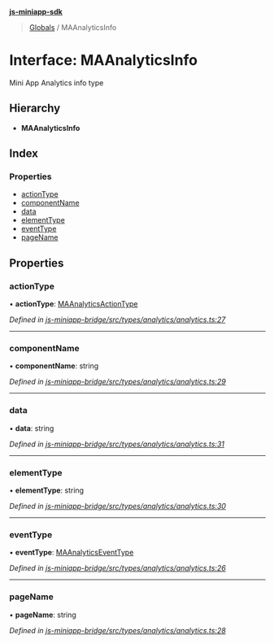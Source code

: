 **[js-miniapp-sdk](../README.md)**

> [Globals](../README.md) / MAAnalyticsInfo

# Interface: MAAnalyticsInfo

Mini App Analytics info type

## Hierarchy

* **MAAnalyticsInfo**

## Index

### Properties

* [actionType](maanalyticsinfo.md#actiontype)
* [componentName](maanalyticsinfo.md#componentname)
* [data](maanalyticsinfo.md#data)
* [elementType](maanalyticsinfo.md#elementtype)
* [eventType](maanalyticsinfo.md#eventtype)
* [pageName](maanalyticsinfo.md#pagename)

## Properties

### actionType

•  **actionType**: [MAAnalyticsActionType](../enums/maanalyticsactiontype.md)

*Defined in [js-miniapp-bridge/src/types/analytics/analytics.ts:27](https://github.com/rakutentech/js-miniapp/blob/00ebd5b/js-miniapp-bridge/src/types/analytics/analytics.ts#L27)*

___

### componentName

•  **componentName**: string

*Defined in [js-miniapp-bridge/src/types/analytics/analytics.ts:29](https://github.com/rakutentech/js-miniapp/blob/00ebd5b/js-miniapp-bridge/src/types/analytics/analytics.ts#L29)*

___

### data

•  **data**: string

*Defined in [js-miniapp-bridge/src/types/analytics/analytics.ts:31](https://github.com/rakutentech/js-miniapp/blob/00ebd5b/js-miniapp-bridge/src/types/analytics/analytics.ts#L31)*

___

### elementType

•  **elementType**: string

*Defined in [js-miniapp-bridge/src/types/analytics/analytics.ts:30](https://github.com/rakutentech/js-miniapp/blob/00ebd5b/js-miniapp-bridge/src/types/analytics/analytics.ts#L30)*

___

### eventType

•  **eventType**: [MAAnalyticsEventType](../enums/maanalyticseventtype.md)

*Defined in [js-miniapp-bridge/src/types/analytics/analytics.ts:26](https://github.com/rakutentech/js-miniapp/blob/00ebd5b/js-miniapp-bridge/src/types/analytics/analytics.ts#L26)*

___

### pageName

•  **pageName**: string

*Defined in [js-miniapp-bridge/src/types/analytics/analytics.ts:28](https://github.com/rakutentech/js-miniapp/blob/00ebd5b/js-miniapp-bridge/src/types/analytics/analytics.ts#L28)*
